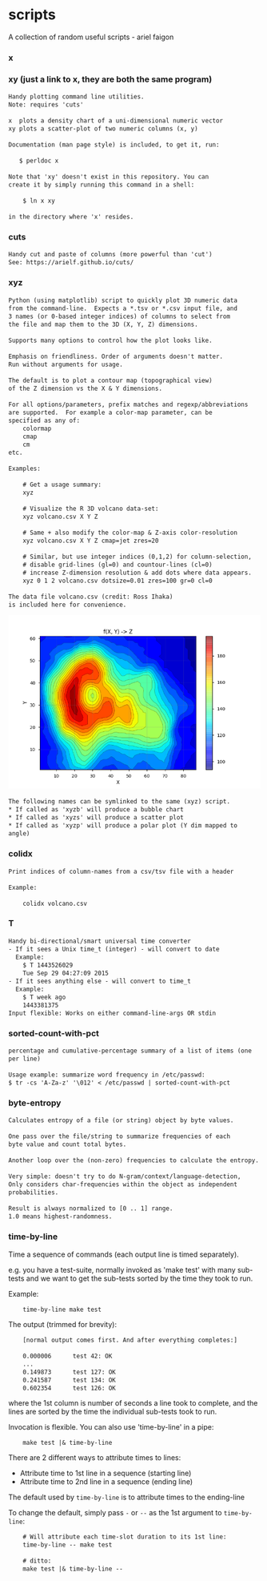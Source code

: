 # scripts

A collection of random useful scripts - ariel faigon

### x
### xy (just a link to x, they are both the same program)
    Handy plotting command line utilities.
    Note: requires 'cuts'
    
    x  plots a density chart of a uni-dimensional numeric vector
    xy plots a scatter-plot of two numeric columns (x, y)
    
    Documentation (man page style) is included, to get it, run:

       $ perldoc x

    Note that 'xy' doesn't exist in this repository. You can
    create it by simply running this command in a shell:

        $ ln x xy

    in the directory where 'x' resides.

### cuts
    Handy cut and paste of columns (more powerful than 'cut')
    See: https://arielf.github.io/cuts/
    
### xyz
    Python (using matplotlib) script to quickly plot 3D numeric data
    from the command-line.  Expects a *.tsv or *.csv input file, and
    3 names (or 0-based integer indices) of columns to select from
    the file and map them to the 3D (X, Y, Z) dimensions.

    Supports many options to control how the plot looks like.

    Emphasis on friendliness. Order of arguments doesn't matter.
    Run without arguments for usage.

    The default is to plot a contour map (topographical view)
    of the Z dimension vs the X & Y dimensions.

    For all options/parameters, prefix matches and regexp/abbreviations
    are supported.  For example a color-map parameter, can be
    specified as any of:
        colormap
        cmap
        cm
    etc.

    Examples:

        # Get a usage summary:
        xyz

        # Visualize the R 3D volcano data-set:
        xyz volcano.csv X Y Z

        # Same + also modify the color-map & Z-axis color-resolution
        xyz volcano.csv X Y Z cmap=jet zres=20

        # Similar, but use integer indices (0,1,2) for column-selection,
        # disable grid-lines (gl=0) and countour-lines (cl=0)
        # increase Z-dimension resolution & add dots where data appears.
        xyz 0 1 2 volcano.csv dotsize=0.01 zres=100 gr=0 cl=0

    The data file volcano.csv (credit: Ross Ihaka)
    is included here for convenience.

![volcano contour rendering](volcano-contour.png  "volcano contour rendering by the xyz utility")
 
    The following names can be symlinked to the same (xyz) script.
    * If called as 'xyzb' will produce a bubble chart
    * If called as 'xyzs' will produce a scatter plot
    * If called as 'xyzp' will produce a polar plot (Y dim mapped to angle)

### colidx

    Print indices of column-names from a csv/tsv file with a header

    Example:

        colidx volcano.csv
 
### T
    Handy bi-directional/smart universal time converter
    - If it sees a Unix time_t (integer) - will convert to date
      Example:
        $ T 1443526029
        Tue Sep 29 04:27:09 2015
    - If it sees anything else - will convert to time_t
      Example:
        $ T week ago
        1443381375
    Input flexible: Works on either command-line-args OR stdin


### sorted-count-with-pct
    percentage and cumulative-percentage summary of a list of items (one per line)

    Usage example: summarize word frequency in /etc/passwd:
    $ tr -cs 'A-Za-z' '\012' < /etc/passwd | sorted-count-with-pct

### byte-entropy
    Calculates entropy of a file (or string) object by byte values.

    One pass over the file/string to summarize frequencies of each
    byte value and count total bytes.

    Another loop over the (non-zero) frequencies to calculate the entropy.

    Very simple: doesn't try to do N-gram/context/language-detection,
    Only considers char-frequencies within the object as independent
    probabilities.

    Result is always normalized to [0 .. 1] range.
    1.0 means highest-randomness.

### time-by-line
Time a sequence of commands (each output line is timed separately).

e.g. you have a test-suite, normally invoked as 'make test' with many sub-tests and we want to get the sub-tests sorted by the time they took to run.

Example:
```
    time-by-line make test
```

The output (trimmed for brevity):
```
    [normal output comes first. And after everything completes:]

    0.000006      test 42: OK
    ...
    0.149873      test 127: OK
    0.241587      test 134: OK
    0.602354      test 126: OK
```
where the 1st column is number of seconds a line took to complete, and the lines are sorted by the time the individual sub-tests took to run.

Invocation is flexible. You can also use 'time-by-line' in a pipe:

```
    make test |& time-by-line
```

There are 2 different ways to attribute times to lines:

* Attribute time to 1st line in a sequence (starting line)
* Attribute time to 2nd line in a sequence (ending line)

The default used by `time-by-line` is to attribute times to the ending-line

To change the default, simply pass `-` or `--` as the 1st argument to `time-by-line`:
```
    # Will attribute each time-slot duration to its 1st line:
    time-by-line -- make test

    # ditto:
    make test |& time-by-line --
```

